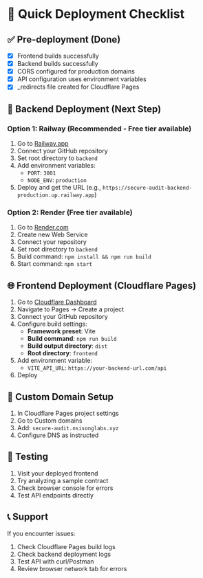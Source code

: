 # 🚀 Quick Deployment Checklist

## ✅ Pre-deployment (Done)
- [x] Frontend builds successfully
- [x] Backend builds successfully  
- [x] CORS configured for production domains
- [x] API configuration uses environment variables
- [x] _redirects file created for Cloudflare Pages

## 🔧 Backend Deployment (Next Step)

### Option 1: Railway (Recommended - Free tier available)
1. Go to [Railway.app](https://railway.app)
2. Connect your GitHub repository
3. Set root directory to `backend`
4. Add environment variables:
   - `PORT`: `3001`
   - `NODE_ENV`: `production`
5. Deploy and get the URL (e.g., `https://secure-audit-backend-production.up.railway.app`)

### Option 2: Render (Free tier available)
1. Go to [Render.com](https://render.com)
2. Create new Web Service
3. Connect your repository
4. Set root directory to `backend`
5. Build command: `npm install && npm run build`
6. Start command: `npm start`

## 🌐 Frontend Deployment (Cloudflare Pages)

1. Go to [Cloudflare Dashboard](https://dash.cloudflare.com)
2. Navigate to Pages → Create a project
3. Connect your GitHub repository
4. Configure build settings:
   - **Framework preset**: Vite
   - **Build command**: `npm run build`
   - **Build output directory**: `dist`
   - **Root directory**: `frontend`
5. Add environment variable:
   - `VITE_API_URL`: `https://your-backend-url.com/api`
6. Deploy

## 🔗 Custom Domain Setup

1. In Cloudflare Pages project settings
2. Go to Custom domains
3. Add: `secure-audit.nsisonglabs.xyz`
4. Configure DNS as instructed

## 🧪 Testing

1. Visit your deployed frontend
2. Try analyzing a sample contract
3. Check browser console for errors
4. Test API endpoints directly

## 📞 Support

If you encounter issues:
1. Check Cloudflare Pages build logs
2. Check backend deployment logs
3. Test API with curl/Postman
4. Review browser network tab for errors 